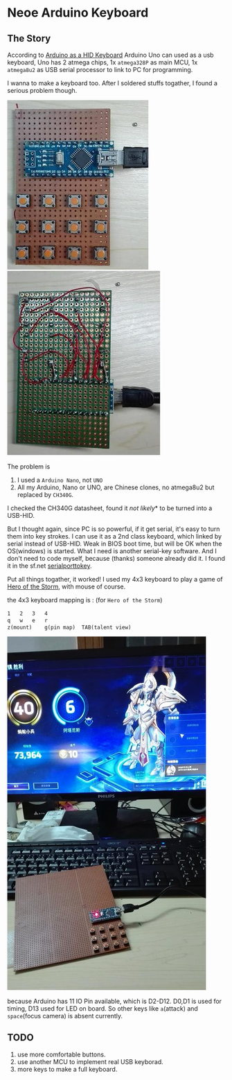# Neoe Arduino Keyboard

## The Story

According to 
[Arduino as a HID Keyboard](http://forum.arduino.cc/index.php?topic=99.0) 
Arduino Uno can used as a usb keyboard, Uno has 2 atmega chips, 1x `atmega328P` as main MCU, 1x `atmega8u2` as USB serial 
processor to link to PC for programming.


I wanna to make a keyboard too. After I soldered stuffs togather, I found a serious problem though.


![front](https://github.com/neoedmund/neoe-arduino-keyboard/raw/master/pic/bfront.jpg "front")  ![back](https://github.com/neoedmund/neoe-arduino-keyboard/raw/master/pic/bback.jpg "back")


The problem is

1. I used a `Arduino Nano`, not `UNO`
2. All my Arduino, Nano or UNO, are Chinese clones, no atmega8u2 but replaced by `CH340G`.

I checked the CH340G datasheet, found it *not likely** to be turned into a USB-HID.


But I thought again, since PC is so powerful, if it get serial, it's easy to turn them into key strokes.
I can use it as a 2nd class keyboard, which linked by serial instead of USB-HID.
Weak in BIOS boot time, but will be OK when the OS(windows) is started.
What I need is another serial-key software. And I don't need to code myself, because (thanks) someone already did it.
I found it in the sf.net [serialporttokey](http://sourceforge.net/projects/serialporttokey/).

Put all things togather, it worked!
I used my 4x3 keyboard to play a game of [Hero of the Storm](http://us.battle.net/heroes/en/), with mouse of course.


the 4x3 keyboard mapping is : (for `Hero of the Storm`)
```
1	2	3	4
q	w	e	r 
z(mount)	g(pin map)	TAB(talent view)
```


![heroes](https://github.com/neoedmund/neoe-arduino-keyboard/raw/master/pic/bview.jpg "heroes")


because Arduino has 11 IO Pin available, which is D2-D12.  D0,D1 is used for timing, D13 used for LED on board.
So other keys like `a`(attack) and `space`(focus camera) is absent currently.


## TODO
1. use more comfortable buttons.
2. use another MCU to implement real USB keyborad.
3. more keys to make a full keyboard.

